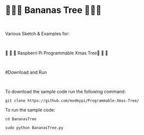 # :banana::banana::banana: Bananas Tree :banana::banana::banana:

</BR>

Various Sketch &amp; Examples for:

</BR>

 :christmas_tree: :christmas_tree: :christmas_tree: Raspberri Pi Programmable Xmas Tree:christmas_tree: :christmas_tree: :christmas_tree: 
 
 
 </BR>
 
 #Download and Run

</BR>

To download the sample code run the following command:


`git clone https://github.com/modmypi/Programmable-Xmas-Tree/`


To run the sample code:


`cd BananasTree`



`sudo python BananasTree.py`


</BR>
